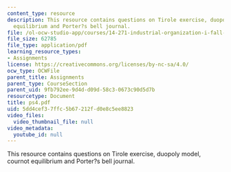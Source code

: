 ```yaml
---
content_type: resource
description: This resource contains questions on Tirole exercise, duopoly model, cournot
  equilibrium and Porter?s bell journal.
file: /ol-ocw-studio-app/courses/14-271-industrial-organization-i-fall-2005/5dd4cef37ffc5b67212fd0e8c5ee8823_ps4.pdf
file_size: 62785
file_type: application/pdf
learning_resource_types:
- Assignments
license: https://creativecommons.org/licenses/by-nc-sa/4.0/
ocw_type: OCWFile
parent_title: Assignments
parent_type: CourseSection
parent_uid: 9fb792ee-9d4d-d09d-58c3-0673c90d5d7b
resourcetype: Document
title: ps4.pdf
uid: 5dd4cef3-7ffc-5b67-212f-d0e8c5ee8823
video_files:
  video_thumbnail_file: null
video_metadata:
  youtube_id: null
---
```

This resource contains questions on Tirole exercise, duopoly model, cournot equilibrium and Porter?s bell journal.